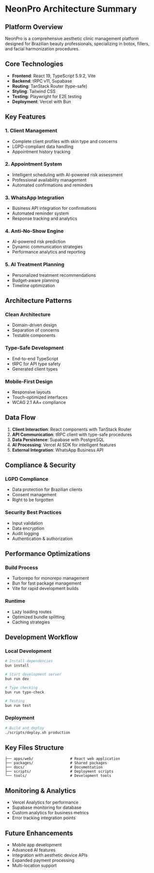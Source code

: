 # NeonPro Architecture Summary

## Platform Overview

NeonPro is a comprehensive aesthetic clinic management platform designed for Brazilian beauty professionals, specializing in botox, fillers, and facial harmonization procedures.

## Core Technologies

- **Frontend**: React 19, TypeScript 5.9.2, Vite
- **Backend**: tRPC v11, Supabase
- **Routing**: TanStack Router (type-safe)
- **Styling**: Tailwind CSS
- **Testing**: Playwright for E2E testing
- **Deployment**: Vercel with Bun

## Key Features

### 1. Client Management

- Complete client profiles with skin type and concerns
- LGPD-compliant data handling
- Appointment history tracking

### 2. Appointment System

- Intelligent scheduling with AI-powered risk assessment
- Professional availability management
- Automated confirmations and reminders

### 3. WhatsApp Integration

- Business API integration for confirmations
- Automated reminder system
- Response tracking and analytics

### 4. Anti-No-Show Engine

- AI-powered risk prediction
- Dynamic communication strategies
- Performance analytics and reporting

### 5. AI Treatment Planning

- Personalized treatment recommendations
- Budget-aware planning
- Timeline optimization

## Architecture Patterns

### Clean Architecture

- Domain-driven design
- Separation of concerns
- Testable components

### Type-Safe Development

- End-to-end TypeScript
- tRPC for API type safety
- Generated client types

### Mobile-First Design

- Responsive layouts
- Touch-optimized interfaces
- WCAG 2.1 AA+ compliance

## Data Flow

1. **Client Interaction**: React components with TanStack Router
2. **API Communication**: tRPC client with type-safe procedures
3. **Data Persistence**: Supabase with PostgreSQL
4. **AI Processing**: Vercel AI SDK for intelligent features
5. **External Integration**: WhatsApp Business API

## Compliance & Security

### LGPD Compliance

- Data protection for Brazilian clients
- Consent management
- Right to be forgotten

### Security Best Practices

- Input validation
- Data encryption
- Audit logging
- Authentication & authorization

## Performance Optimizations

### Build Process

- Turborepo for monorepo management
- Bun for fast package management
- Vite for rapid development builds

### Runtime

- Lazy loading routes
- Optimized bundle splitting
- Caching strategies

## Development Workflow

### Local Development

```bash
# Install dependencies
bun install

# Start development server
bun run dev

# Type checking
bun run type-check

# Testing
bun run test
```

### Deployment

```bash
# Build and deploy
./scripts/deploy.sh production
```

## Key Files Structure

```
├── apps/web/                 # React web application
├── packages/                 # Shared packages
├── docs/                     # Documentation
├── scripts/                  # Deployment scripts
└── tools/                    # Development tools
```

## Monitoring & Analytics

- Vercel Analytics for performance
- Supabase monitoring for database
- Custom analytics for business metrics
- Error tracking integration points

## Future Enhancements

- Mobile app development
- Advanced AI features
- Integration with aesthetic device APIs
- Expanded payment processing
- Multi-location support
